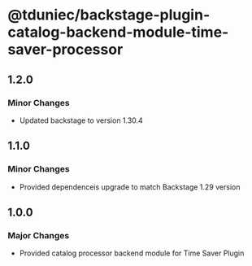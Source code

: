 # @tduniec/backstage-plugin-catalog-backend-module-time-saver-processor

## 1.2.0

### Minor Changes

- Updated backstage to version 1.30.4

## 1.1.0

### Minor Changes

- Provided dependenceis upgrade to match Backstage 1.29 version

## 1.0.0

### Major Changes

- Provided catalog processor backend module for Time Saver Plugin
